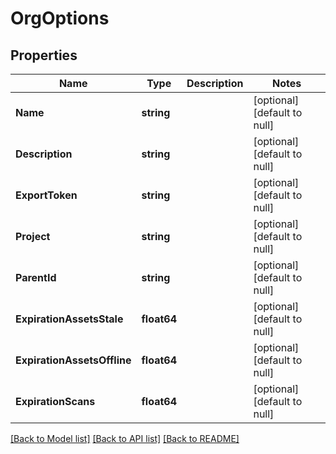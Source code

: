 # OrgOptions

## Properties
Name | Type | Description | Notes
------------ | ------------- | ------------- | -------------
**Name** | **string** |  | [optional] [default to null]
**Description** | **string** |  | [optional] [default to null]
**ExportToken** | **string** |  | [optional] [default to null]
**Project** | **string** |  | [optional] [default to null]
**ParentId** | **string** |  | [optional] [default to null]
**ExpirationAssetsStale** | **float64** |  | [optional] [default to null]
**ExpirationAssetsOffline** | **float64** |  | [optional] [default to null]
**ExpirationScans** | **float64** |  | [optional] [default to null]

[[Back to Model list]](../README.md#documentation-for-models) [[Back to API list]](../README.md#documentation-for-api-endpoints) [[Back to README]](../README.md)

